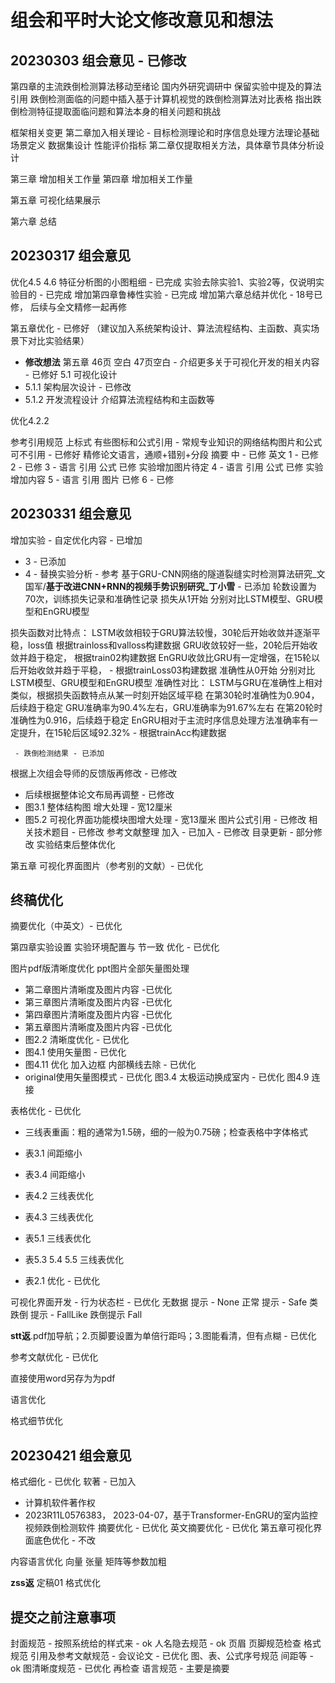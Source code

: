 # 组会和平时大论文修改意见和想法
## 20230303 组会意见 - 已修改
第四章的主流跌倒检测算法移动至绪论 国内外研究调研中
保留实验中提及的算法引用
跌倒检测面临的问题中插入基于计算机视觉的跌倒检测算法对比表格
指出跌倒检测特征提取面临问题和算法本身的相关问题和挑战

框架相关变更
第二章加入相关理论 - 目标检测理论和时序信息处理方法理论基础
场景定义
数据集设计
性能评价指标 第二章仅提取相关方法，具体章节具体分析设计

第三章 增加相关工作量
第四章  增加相关工作量

第五章 可视化结果展示

第六章 总结
## 20230317 组会意见
优化4.5 4.6 特征分析图的小图粗细 - 已完成
实验去除实验1、实验2等，仅说明实验目的 - 已完成
增加第四章鲁棒性实验 - 已完成
增加第六章总结并优化 - 18号已修， 后续与全文精修一起再修

第五章优化 - 已修好
（建议加入系统架构设计、算法流程结构、主函数、真实场景下对比实验结果）
- **修改想法**
第五章 46页 空白 47页空白 - 介绍更多关于可视化开发的相关内容 - 已修好
5.1 可视化设计
 - 5.1.1 架构层次设计 - 已修改
 - 5.1.2 开发流程设计
         介绍算法流程结构和主函数等


优化4.2.2

参考引用规范 上标式 有些图标和公式引用 - 常规专业知识的网络结构图片和公式可不引用 - 已修好
精修论文语言，通顺+错别+分段
摘要
中 - 已修
英文
1 - 已修
2 - 已修
3 - 语言 引用 公式 已修  实验增加图片待定
4 - 语言 引用 公式 已修  实验增加内容
5 - 语言 引用 图片 已修
6 - 已修


## 20230331 组会意见
增加实验 - 自定优化内容 - 已增加
 - 3 - 已添加
 - 4 - 替换实验分析 - 参考 基于GRU-CNN网络的隧道裂缝实时检测算法研究_文国军/**基于改进CNN+RNN的视频手势识别研究_丁小雪** - 已添加
轮数设置为70次，训练损失记录和准确性记录
损失从1开始 分别对比LSTM模型、GRU模型和EnGRU模型

损失函数对比特点：
LSTM收敛相较于GRU算法较慢，30轮后开始收敛并逐渐平稳，loss值 根据trainloss和valloss构建数据
GRU收敛较好一些，20轮后开始收敛并趋于稳定， 根据train02构建数据 
EnGRU收敛比GRU有一定增强，在15轮以后开始收敛并趋于平稳， - 根据trainLoss03构建数据
准确性从0开始 分别对比LSTM模型、GRU模型和EnGRU模型
准确性对比：
LSTM与GRU在准确性上相对类似，根据损失函数特点从某一时刻开始区域平稳
在第30轮时准确性为0.904，后续趋于稳定
GRU准确率为90.4%左右，GRU准确率为91.67%左右
在第20轮时准确性为0.916，后续趋于稳定
EnGRU相对于主流时序信息处理方法准确率有一定提升，在15轮后区域92.32% - 根据trainAcc构建数据


     - 跌倒检测结果 - 已添加
根据上次组会导师的反馈版再修改 - 已修改
 - 后续根据整体论文布局再调整 - 已修改
 - 图3.1 整体结构图 增大处理  -  宽12厘米
 - 图5.2 可视化界面功能模块图增大处理  -  宽13厘米
图片公式引用 - 已修改
相关技术题目 - 已修改
参考文献整理 加入 - 已加入 - 已修改
目录更新 - 部分修改 实验结束后整体优化

第五章 可视化界面图片（参考别的文献）- 已优化

## 终稿优化
摘要优化（中英文）- 已优化

第四章实验设置 实验环境配置与 节一致 优化 - 已优化

图片pdf版清晰度优化
ppt图片全部矢量图处理
- 第二章图片清晰度及图片内容 -已优化
- 第三章图片清晰度及图片内容 -已优化
- 第四章图片清晰度及图片内容 -已优化
- 第五章图片清晰度及图片内容 -已优化
- 图2.2 清晰度优化 - 已优化
- 图4.1 使用矢量图 - 已优化
- 图4.11 优化 加入边框 内部横线去除 - 已优化
- original使用矢量图模式 - 已优化
图3.4 太极运动换成室内 - 已优化
图4.9 连接

表格优化 - 已优化
- 三线表重画：粗的通常为1.5磅，细的一般为0.75磅；检查表格中字体格式
- 表3.1 间距缩小
- 表3.4 间距缩小
- 表4.2 三线表优化
- 表4.3 三线表优化
- 表5.1 三线表优化
- 表5.3 5.4 5.5 三线表优化

- 表2.1 优化 - 已优化

可视化界面开发 - 行为状态栏 - 已优化
无数据 提示 - None
正常 提示 - Safe 类跌倒 提示 - FallLike  跌倒提示 Fall

**stt返**.pdf加导航；2.页脚要设置为单倍行距吗；3.图能看清，但有点糊 - 已优化

参考文献优化 - 已优化

直接使用word另存为为pdf

语言优化 

格式细节优化

## 20230421 组会意见
格式细化 - 已优化
软著 - 已加入
- 计算机软件著作权
- 2023R11L0576383， 2023-04-07，基于Transformer-EnGRU的室内监控视频跌倒检测软件
摘要优化 - 已优化
英文摘要优化 - 已优化
第五章可视化界面底色优化 - 不改

内容语言优化
向量 张量 矩阵等参数加粗

**zss返** 定稿01 格式优化

## 提交之前注意事项
封面规范 - 按照系统给的样式来 - ok
人名隐去规范 - ok
页眉 页脚规范检查
格式规范
引用及参考文献规范 - 会议论文 - 已优化
图、表、公式序号规范 间距等 - ok
图清晰度规范 - 已优化 再检查
语言规范 - 主要是摘要